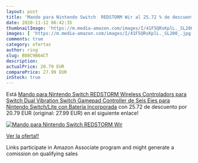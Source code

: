 ```yaml
---
layout: post
title: 'Mando para Nintendo Switch  REDSTORM Wir al 25.72 % de descuento'
date: 2020-11-12 06:42:35
thumbnailImage: 'https://m.media-amazon.com/images/I/41F5QRsKplL._SL200_.jpg'
images: [ 'https://m.media-amazon.com/images/I/41F5QRsKplL._SL200_.jpg' ]
comments: true
category: ofertas
author: ring
slug: B08C9B64CT
description:
actualPrice: 20.79 EUR
comparePrice: 27.99 EUR
inStock: true
---
```


Está [Mando para Nintendo Switch  REDSTORM Wireless Controladors para Switch  Dual Vibration Switch Gamepad  Controller de Seis Ejes para Nintendo Switch/Lite con Batería Incorporada](https://www.amazon.es/dp/B08C9B64CT/?tag=tolees-21) con 25.72 de descuento por 20.79 EUR (original: 27.99 EUR) en el siguiente enlace!

[![Mando para Nintendo Switch  REDSTORM Wir](https://m.media-amazon.com/images/I/41F5QRsKplL._SL200_.jpg)](https://www.amazon.es/dp/B08C9B64CT/?tag=tolees-21)

[Ver la oferta!!](https://www.amazon.es/dp/B08C9B64CT/?tag=tolees-21)

Links participate in Amazon Associate program and might generate a comission on qualifying sales


